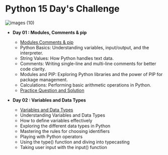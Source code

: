 # Python 15 Day's Challenge
![images (10)](https://github.com/user-attachments/assets/502a98d3-22c0-40ae-82cf-aca8c6d8d896)

- **Day 01 : Modules, Comments & pip**
  - [Modules,Comments & pip](https://github.com/itzsandeepshrma/Python-15-Days-Challenge/tree/main/Day01)
  - Python Basics: Understanding variables, input/output, and the interpreter.
  - String Values: How Python handles text data.
  - Comments: Writing single-line and multi-line comments for better code clarity.
  - Modules and PIP: Exploring Python libraries and the power of PIP for package management.
  - Calculations: Performing basic arithmetic operations in Python.
  - [Practice Question and Solution](https://github.com/itzsandeepshrma/Python-15-Days-Challenge/tree/main/Day01/Practice)

- **Day 02 : Variables and Data Types**
  - [Variables and Data Types](https://github.com/itzsandeepshrma/Python-15-Days-Challenge/tree/main/Day02)
  -  Understanding Variables and Data Types
  - How to define variables effectively
  - Exploring the different data types in Python
  - Mastering the rules for choosing identifiers
  - Playing with Python operators
  - Using the type() function and diving into typecasting
  - Taking user input with the input() function
